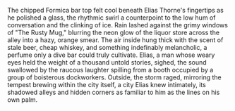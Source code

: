The chipped Formica bar top felt cool beneath Elias Thorne's fingertips as he polished a glass, the rhythmic swirl a counterpoint to the low hum of conversation and the clinking of ice.  Rain lashed against the grimy windows of "The Rusty Mug," blurring the neon glow of the liquor store across the alley into a hazy, orange smear.  The air inside hung thick with the scent of stale beer, cheap whiskey, and something indefinably melancholic, a perfume only a dive bar could truly cultivate.  Elias, a man whose weary eyes held the weight of a thousand untold stories, sighed, the sound swallowed by the raucous laughter spilling from a booth occupied by a group of boisterous dockworkers.  Outside, the storm raged, mirroring the tempest brewing within the city itself, a city Elias knew intimately, its shadowed alleys and hidden corners as familiar to him as the lines on his own palm.
